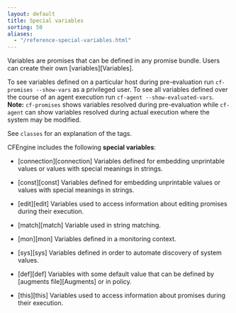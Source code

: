 ```yaml
---
layout: default
title: Special variables
sorting: 50
aliases:
  - "/reference-special-variables.html"
---
```


Variables are promises that can be defined in any promise bundle. Users can create their
own [variables][Variables].

To see variables defined on a particular host during pre-evaluation run
`cf-promises --show-vars` as a privileged user. To see all variables defined
over the course of an agent execution run `cf-agent --show-evaluated-vars`.
**Note:** `cf-promises` shows variables resolved during pre-evaluation while
`cf-agent` can show variables resolved during actual execution where the system
may be modified.

See `classes` for an explanation of the tags.

CFEngine includes the following **special variables**:

- [connection][connection]
  Variables defined for embedding unprintable values or values with special meanings
  in strings.

- [const][const]
  Variables defined for embedding unprintable values or values with special meanings
  in strings.

- [edit][edit]
  Variables used to access information about editing promises during their execution.

- [match][match]
  Variable used in string matching.

- [mon][mon]
  Variables defined in a monitoring context.

- [sys][sys]
  Variables defined in order to automate discovery of system values.

- [def][def]
  Variables with some default value that can be defined by [augments file][Augments] or in policy.

- [this][this]
  Variables used to access information about promises during their execution.

